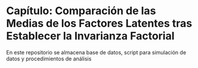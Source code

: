 # Capítulo: Comparación de las Medias de los Factores Latentes tras Establecer la Invarianza Factorial
En este repositorio se almacena base de datos, script para simulación de datos y procedimientos de análisis
